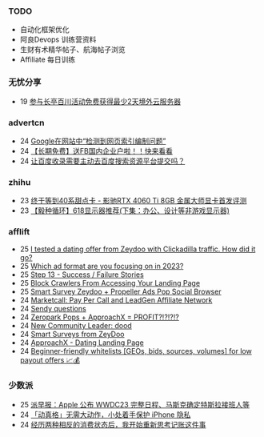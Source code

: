 ### TODO
-  自动化框架优化
-  阿良Devops 训练营资料
-  生财有术精华帖子、航海帖子浏览
-  Affiliate 每日训练

### 无忧分享
<!-- ruyo:START -->
-  19 [参与长亭百川活动免费获得最少2天境外云服务器](https://51.ruyo.net/18392.html)<!-- ruyo:END -->

### advertcn
<!-- advertcn:START -->
-  24 [Google在网站中“检测到网页索引编制问题”](https://www.advertcn.com/forum.php?mod=viewthread&tid=110534)
-  24 [【长期免费】送FB国内企业户啦！！快来看看](https://www.advertcn.com/forum.php?mod=viewthread&tid=110533)
-  24 [让百度收录需要主动去百度搜索资源平台提交吗？](https://www.advertcn.com/forum.php?mod=viewthread&tid=110527)<!-- advertcn:END -->

### zhihu
<!-- zhihu:START -->
-  23 [终于等到40系甜点卡 -  影驰RTX 4060 Ti 8GB 金属大师显卡首发评测](http://zhuanlan.zhihu.com/p/631637527?utm_campaign=rss&utm_medium=rss&utm_source=rss&utm_content=title)
-  23 [【毅种循环】618显示器推荐&lpar;下集：办公、设计等非游戏显示器&rpar;](http://zhuanlan.zhihu.com/p/631657244?utm_campaign=rss&utm_medium=rss&utm_source=rss&utm_content=title)<!-- zhihu:END -->

### afflift
<!-- afflift:START -->
-  25 [I tested a dating offer from Zeydoo with Clickadilla traffic. How did it go?](https://afflift.com/f/threads/i-tested-a-dating-offer-from-zeydoo-with-clickadilla-traffic-how-did-it-go.10997/)
-  25 [Which ad format are you focusing on in 2023?](https://afflift.com/f/threads/which-ad-format-are-you-focusing-on-in-2023.10515/)
-  25 [Step 13 - Success / Failure Stories](https://afflift.com/f/threads/step-13-success-failure-stories.7484/)
-  25 [Block Crawlers From Accessing Your Landing Page](https://afflift.com/f/threads/block-crawlers-from-accessing-your-landing-page.10761/)
-  25 [Smart Survey Zeydoo + Propeller Ads Pop Social Browser](https://afflift.com/f/threads/smart-survey-zeydoo-propeller-ads-pop-social-browser.11000/)
-  24 [Marketcall: Pay Per Call and LeadGen Affiliate Network](https://afflift.com/f/threads/marketcall-pay-per-call-and-leadgen-affiliate-network.5645/)
-  24 [Sendy questions](https://afflift.com/f/threads/sendy-questions.10567/)
-  24 [Zeropark Pops + ApproachX = PROFIT?!?!?!?](https://afflift.com/f/threads/zeropark-pops-approachx-profit.10973/)
-  24 [New Community Leader: dood](https://afflift.com/f/threads/new-community-leader-dood.10163/)
-  24 [Smart Surveys from ZeyDoo](https://afflift.com/f/threads/smart-surveys-from-zeydoo.10505/)
-  24 [ApproachX - Dating Landing Page](https://afflift.com/f/threads/approachx-dating-landing-page.10994/)
-  24 [Beginner-friendly whitelists [GEOs, bids, sources, volumes] for low payout offers 📈💰](https://afflift.com/f/threads/beginner-friendly-whitelists-geos-bids-sources-volumes-for-low-payout-offers-%F0%9F%93%88%F0%9F%92%B0.8907/)<!-- afflift:END -->

### 少数派
<!-- sspai:START -->
-  25 [派早报：Apple 公布 WWDC23 完整日程、马斯克确定特斯拉接班人等](https://sspai.com/post/79988)
-  24 [「动真格」无需大动作，小处着手保护 iPhone 隐私](https://sspai.com/post/79967)
-  24 [经历两种相反的消费状态后，我开始重新思考记账这件事](https://sspai.com/post/79969)<!-- sspai:END -->
